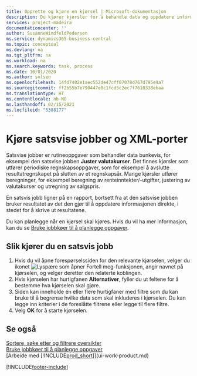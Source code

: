 ```yaml
---
title: Opprette og kjøre en kjørsel | Microsoft-dokumentasjon
description: Du kjører kjørsler for å behandle data og oppdatere informasjon, for eksempel for å gjøre periodiske regnskapsoppgaver eller beregninger.
services: project-madeira
documentationcenter: ''
author: SusanneWindfeldPedersen
ms.service: dynamics365-business-central
ms.topic: conceptual
ms.devlang: na
ms.tgt_pltfrm: na
ms.workload: na
ms.search.keywords: task, process
ms.date: 10/01/2020
ms.author: solsen
ms.openlocfilehash: 14fd7402e1aec552de47cff07078d767d795e9a7
ms.sourcegitcommit: ff2b55b7e790447e0c1fcd5c2ec7f7610338ebaa
ms.translationtype: HT
ms.contentlocale: nb-NO
ms.lasthandoff: 02/15/2021
ms.locfileid: "5388177"
---
```

# <a name="run-batch-jobs-and-xmlports"></a>Kjøre satsvise jobber og XML-porter
Satsvise jobber er rutineoppgaver som behandler data bunkevis, for eksempel den satsvise jobben **Juster valutakurser**. Det finnes kjørsler som utfører periodiske regnskapsoppgaver, som for eksempel å avslutte resultatregnskapet på slutten av et regnskapsår. Mange kjørsler utfører beregninger, for eksempel beregning av renteinntekter/-utgifter, justering av valutakurser og utregning av salgspris.

En satsvis jobb ligner på en rapport, bortsett fra at den satsvise jobben bruker resultatet av det den gjør til å oppdatere informasjonen direkte, i stedet for å skrive ut resultatene.

Du kan planlegge når en kjørsel skal kjøres. Hvis du vil ha mer informasjon, kan du se [Bruke jobbkøer til å planlegge oppgaver](admin-job-queues-schedule-tasks.md).

## <a name="to-run-a-batch-job"></a>Slik kjører du en satsvis jobb
1. Hvis du vil åpne forespørselssiden for den relevante kjørselen, velger du ikonet ![Lyspære som åpner Fortell meg-funksjonen](media/ui-search/search_small.png "Fortell hva du vil gjøre"), angir navnet på kjørselen, og velger deretter den relaterte koblingen.
2. Hvis kjørselen har hurtigfanen **Alternativer**, fyller du ut feltene for å bestemme hva kjørselen skal gjøre.
3. Siden kan inneholde én eller flere hurtigfaner med filtre som du kan bruke til å begrense hvilke data som skal inkluderes i kjørselen. Du kan legge inn kriterier i de foreslåtte filtrene eller legge til flere filtre.
4. Velg **OK** for å starte kjørselen.

## <a name="see-also"></a>Se også
[Sortere, søke etter og filtrere oversikter](ui-enter-criteria-filters.md)  
[Bruke jobbkøer til å planlegge oppgaver](admin-job-queues-schedule-tasks.md)  
[Arbeide med [!INCLUDE[prod_short](includes/prod_short.md)]](ui-work-product.md)


[!INCLUDE[footer-include](includes/footer-banner.md)]